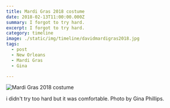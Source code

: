 ```yaml
---
title: Mardi Gras 2018 costume
date: 2018-02-13T11:00:00.000Z
summary: I forgot to try hard.
excerpt: I forgot to try hard.
category: timeline
image: ./static/img/timeline/davidmardigras2018.jpg
tags:
  - post 
  - New Orleans
  - Mardi Gras
  - Gina

---
```


![Mardi Gras 2018 costume](/static/img/timeline/davidmardigras2018.jpg "Mardi Gras 2018 costume")

i didn't try too hard but it was comfortable. Photo by Gina Phillips.